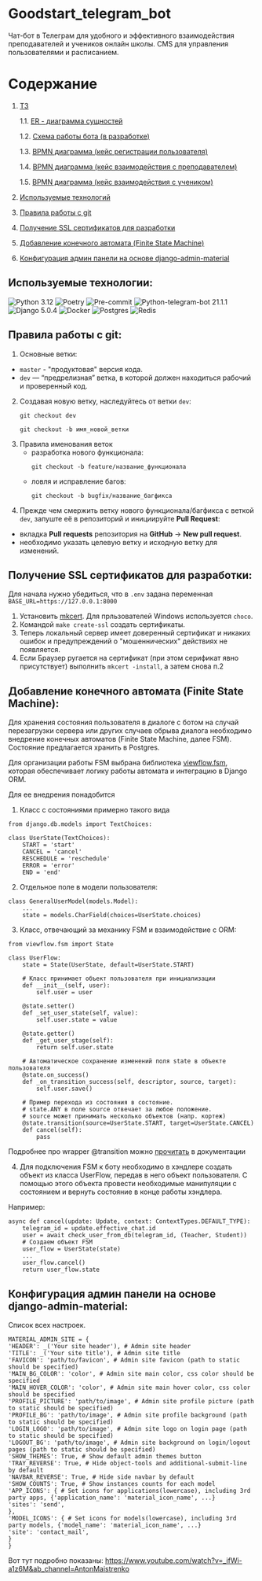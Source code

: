 # Goodstart_telegram_bot

Чат-бот в Телеграм для удобного и эффективного взаимодействия преподавателей и учеников онлайн школы.
CMS для управления пользователями и расписанием.

# Содержание

1. [ТЗ](https://docs.google.com/document/d/1VUSzwJ_7xS27LN53y2hdO5wPQ6rMDnPr/edit)

   1.1. [ER - диаграмма сущностей](docs/Goodstart%20ER%20diagram.jpg)

   1.2. [Схема работы бота (в разработке)](https://miro.com/app/board/uXjVKTz7zLw=/)

   1.3. [BPMN диаграмма (кейс регистрации пользователя)](docs/bpmn/registration.jpg)

   1.4. [BPMN диаграмма (кейс взаимодействия с преподавателем)](docs/bpmn/teacher_interaction.jpg)

   1.5. [BPMN диаграмма (кейс взаимодействия с учеником)](docs/bpmn/student_interaction.jpg)

2. [Используемые технологий](#technologies-project)

3. [Правила работы с git](#git)

4. [Получение SSL сертификатов для разработки](#ssl)

5. [Добавление конечного автомата (Finite State Machine)](#fsm)

6. [Конфигурация админ панели на основе django-admin-material](#dma)

## Используемые технологии<a id="technologies-project"></a>:

![Python 3.12](https://img.shields.io/badge/Python-3.12-brightgreen.svg?style=flat&logo=python&logoColor=white)
![Poetry](https://img.shields.io/badge/Poetry-brightgreen.svg?style=flat&logo=poetry&logoColor=white&color=blue)
![Pre-commit](https://img.shields.io/badge/pre--commit-brightgreen.svg?style=flat&logo=pre-commit&logoColor=white&color=blue)
![Python-telegram-bot 21.1.1](https://img.shields.io/badge/python--telegram--bot-21.1.1-brightgreen.svg?style=flat&logo=python&logoColor=white)
![Django 5.0.4](https://img.shields.io/badge/Django-5.0.4-brightgreen.svg?style=flat&logo=django&logoColor=white)
![Docker](https://img.shields.io/badge/Docker-brightgreen.svg?style=flat&logo=docker&logoColor=white&color=blue)
![Postgres](https://img.shields.io/badge/Postgres-brightgreen.svg?style=flat&logo=postgresql&logoColor=white&color=blue)
![Redis](https://img.shields.io/badge/Redis-brightgreen.svg?style=flat&logo=redis&logoColor=white&color=blue)


## Правила работы с git<a id="git"></a>:

1. Основные ветки:
- `master` - "продуктовая" версия кода.
- `dev` — “предрелизная” ветка, в которой должен находиться рабочий и проверенный код.
2. Создавая новую ветку, наследуйтесь от ветки `dev`:
    ```
    git checkout dev
    ```
    ```
    git checkout -b имя_новой_ветки
    ```
3. Правила именования веток
   - разработка нового функционала:
     ```
     git checkout -b feature/название_функционала
     ```
   - ловля и исправление багов:
     ```
     git checkout -b bugfix/название_багфикса
     ```
4. Прежде чем смержить ветку нового функционала/багфикса
с веткой `dev`, запуште её в репозиторий и инициируйте <b>Pull Request</b>:
- вкладка <b>Pull requests</b> репозитория на <b>GitHub</b> -> <b>New pull request</b>.
- необходимо указать целевую ветку и исходную ветку для изменений.


## Получение SSL сертификатов для разработки<a id="ssl"></a>:

Для начала нужно убедиться, что в `.env` задана переменная `BASE_URL=https://127.0.0.1:8000`

1. Установить [mkcert](https://github.com/FiloSottile/mkcert). Для прльзователей Windows используется `choco`.
2. Командой `make create-ssl` создать сертификаты.
3. Теперь локальный сервер имеет доверенный сертификат и никаких ошибок и предупреждений о "мошеннических" действиях не появляется.
4. Если Браузер ругается на сертификат (при этом серификат явно присутствует) выполнить `mkcert -install`, а затем снова п.2

## Добавление конечного автомата (Finite State Machine)<a id="fsm"></a>:

Для хранения состояния пользователя в диалоге с ботом на случай перезагрузки сервера или других случаев обрыва диалога необходимо внедрение конечных автоматов (Finite State Machine, далее FSM). Состояние предлагается хранить в Postgres.

Для организации работы FSM выбрана библиотека [viewflow.fsm](https://docs.viewflow.io/fsm), которая обеспечивает логику работы автомата и интеграцию в Django ORM.

Для ее внедрения понадобится

1. Класс с состояниями примерно такого вида

```
from django.db.models import TextChoices:

class UserState(TextChoices):
    START = 'start'
    CANCEL = 'cancel'
    RESCHEDULE = 'reschedule'
    ERROR = 'error'
    END = 'end'
```

2. Отдельное поле в модели пользователя:
```
class GeneralUserModel(models.Model):
    ...
    state = models.CharField(choices=UserState.choices)
```

3. Класс, отвечающий за механику FSM и взаимодействие c ORM:
```
from viewflow.fsm import State

class UserFlow:
    state = State(UserState, default=UserState.START)

    # Класс принимает объект пользователя при инициализации
    def __init__(self, user):
        self.user = user

    @state.setter()
    def _set_user_state(self, value):
        self.user.state = value

    @state.getter()
    def _get_user_stage(self):
        return self.user.state

    # Автоматическое сохранение изменений поля state в объекте пользователя
    @state.on_success()
    def _on_transition_success(self, descriptor, source, target):
        self.user.save()

    # Пример перехода из состояния в состояние.
    # state.ANY в поле source отвечает за любое положение.
    # source может принимать несколько объектов (напр. кортеж)
    @state.transition(source=UserState.START, target=UserState.CANCEL)
    def cancel(self):
        pass  
```
Подробнее про wrapper @transition можно [прочитать](https://docs.viewflow.io/fsm/options.html) в документации

4. Для подключения FSM к боту необходимо в хэндлере создать объект из класса UserFlow, передав в него объект пользователя. С помощью этого объекта провести необходимые манипуляции с состоянием и вернуть состояние в конце работы хэндлера.

Например:
```
async def cancel(update: Update, context: ContextTypes.DEFAULT_TYPE):
    telegram_id = update.effective_chat.id
    user = await check_user_from_db(telegram_id, (Teacher, Student))
    # Создаем объект FSM
    user_flow = UserState(state)
    ...
    user_flow.cancel()
    return user_flow.state
```

## Конфигурация админ панели на основе django-admin-material<a id="dma"></a>:

Cписок всех настроек.

```
MATERIAL_ADMIN_SITE = {
'HEADER': _('Your site header'), # Admin site header
'TITLE': _('Your site title'), # Admin site title
'FAVICON': 'path/to/favicon', # Admin site favicon (path to static should be specified)
'MAIN_BG_COLOR': 'color', # Admin site main color, css color should be specified
'MAIN_HOVER_COLOR': 'color', # Admin site main hover color, css color should be specified
'PROFILE_PICTURE': 'path/to/image', # Admin site profile picture (path to static should be specified)
'PROFILE_BG': 'path/to/image', # Admin site profile background (path to static should be specified)
'LOGIN_LOGO': 'path/to/image', # Admin site logo on login page (path to static should be specified)
'LOGOUT_BG': 'path/to/image', # Admin site background on login/logout pages (path to static should be specified)
'SHOW_THEMES': True, # Show default admin themes button
'TRAY_REVERSE': True, # Hide object-tools and additional-submit-line by default
'NAVBAR_REVERSE': True, # Hide side navbar by default
'SHOW_COUNTS': True, # Show instances counts for each model
'APP_ICONS': { # Set icons for applications(lowercase), including 3rd party apps, {'application_name': 'material_icon_name', ...}
'sites': 'send',
},
'MODEL_ICONS': { # Set icons for models(lowercase), including 3rd party models, {'model_name': 'material_icon_name', ...}
'site': 'contact_mail',
}
}
```
Вот тут подробно показаны:
https://www.youtube.com/watch?v=_ifWi-a1z6M&ab_channel=AntonMaistrenko
